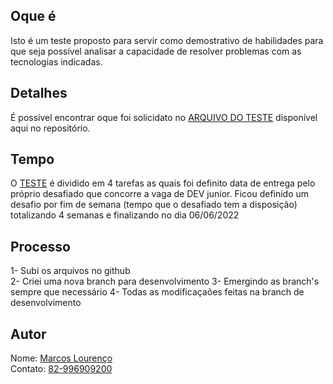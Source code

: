 ## Oque é 
Isto é um teste proposto para servir como demostrativo de habilidades para que seja possível analisar a capacidade de resolver problemas com as tecnologias indicadas.

## Detalhes
É possível encontrar oque foi solicidato no [ARQUIVO DO TESTE](https://github.com/skymarkos7/teste_junor_php/blob/master/LEIA-ME.pdf) disponível aqui no repositório.


## Tempo
O [TESTE](https://github.com/skymarkos7/teste_junor_php/blob/master/LEIA-ME.pdf) é dividido em 4 tarefas as quais foi definito data de entrega pelo próprio desafiado que concorre a vaga de DEV junior. Ficou definido um desafio por fim de semana (tempo que o desafiado tem a disposição) totalizando 4 semanas e finalizando no dia 06/06/2022

## Processo
1- Subi os arquivos no github  
2- Criei uma nova branch para desenvolvimento
3- Emergindo as branch's sempre que necessário
4- Todas as modificaçaões feitas na branch de desenvolvimento


## Autor
Nome: [Marcos Lourenço](https://www.linkedin.com/in/skymarkos7/)    
Contato: [82-996909200](https://api.whatsapp.com/send?phone=5582996909200&text=oi%20Marcos%20te%20achei%20pelo%20git%20hub%20no%20projeto%20PHP%20junior)

